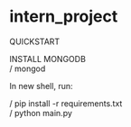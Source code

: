 # intern_project



QUICKSTART </br>

INSTALL MONGODB </br>
/ mongod
</br>

In new shell, run: </br>

/ pip install -r requirements.txt </br>
/ python main.py
